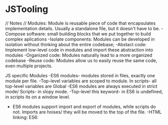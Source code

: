  # JSTooling

// Notes // 
Modules:
Module is reusable piece of code that encapsulates implementation details.
Usually a standalone file, but it doesn't have to be. 
-Compose software: small building blocks that we put together to build complex aplications
-Isolate components: Modules can be developed in isolation without thinking about the entire codebase;
-Abstact code: Implement low-level code in modules and import these abstraction into modules
-Organized code: Modules naturally lead to a more organized codebase
-Reuse code: Modules allow us to easily reuse the same code, even multiple projects.

JS specific Modules
-ES6 modules- modules stored in files, exactly one module per file. 
-Top-level variables are scoped to module. In scripts- all top-level variables are Global
-ES6 modules are always executed in strict mode/ Scripts- in slopy mode. 
-Top-level this keyword- in ES6 is undefined, in scripts its on a window level.
- ES6 modules support import and export of modules, while scripts do not.
Imports are hoises/ they will be moved to the top of the file. 
-HTML linking: 
ES6: <script type= "module">
Script: <script>
-File downloading:
ES6:Asynchronous
Script:Synchronous

How modules are imported:
-1st step is to parse the code, means to just read the code without executing, this is when the imports are hoised. Modules are imported synchronously. Top level imports- which mas imports known before the execution. This makes bundling and dead code elemination possible. 
-After the parsing process the modules are downloaded from the server, that is asynchronous way. Only the parsing is synchronous. After that linking starts. Exported values are not coppied to imports, instead the import is just a refrence to the exported value( like a pointer). 
When the value changes in the exporting module, then same value also changes in the importing module. Its UNIQUE TO ES6. After that the code of 
the imported modules is executed and the process is fineshed. 